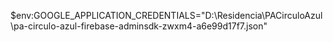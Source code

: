 $env:GOOGLE_APPLICATION_CREDENTIALS="D:\Residencia\PACirculoAzul\pa-circulo-azul-firebase-adminsdk-zwxm4-a6e99d17f7.json"